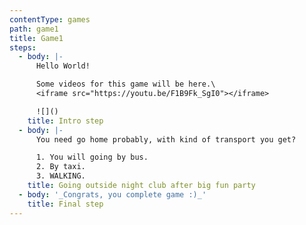 ```yaml
---
contentType: games
path: game1
title: Game1
steps:
  - body: |-
      Hello World!

      Some videos for this game will be here.\
      <iframe src="https://youtu.be/F1B9Fk_SgI0"></iframe>

      ![]()
    title: Intro step
  - body: |-
      You need go home probably, with kind of transport you get?

      1. You will going by bus.
      2. By taxi.
      3. WALKING.
    title: Going outside night club after big fun party
  - body: '_Congrats, you complete game :)_'
    title: Final step
---
```


